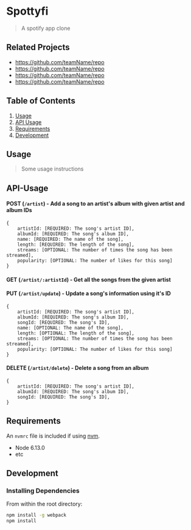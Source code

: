 # Spottyfi

> A spotify app clone

## Related Projects

- https://github.com/teamName/repo
- https://github.com/teamName/repo
- https://github.com/teamName/repo
- https://github.com/teamName/repo

## Table of Contents

1. [Usage](#Usage)
2. [API Usage](#API-Usage)
3. [Requirements](#requirements)
4. [Development](#development)

## Usage

> Some usage instructions

## API-Usage

#### POST (`/artist`) - Add a song to an artist's album with given artist and album IDs

```
{
    artistId: [REQUIRED: The song's artist ID],
    albumId: [REQUIRED: The song's album ID],
    name: [REQUIRED: The name of the song],
    length: [REQUIRED: The length of the song],
    streams: [OPTIONAL: The number of times the song has been streamed],
    popularity: [OPTIONAL: The number of likes for this song]
}
```

#### GET (`/artist/:artistId`) - Get all the songs from the given artist

#### PUT (`/artist/update`) - Update a song's information using it's ID

```
{
    artistId: [REQUIRED: The song's artist ID],
    albumId: [REQUIRED: The song's album ID],
    songId: [REQUIRED: The song's ID],
    name: [OPTIONAL: The name of the song],
    length: [OPTIONAL: The length of the song],
    streams: [OPTIONAL: The number of times the song has been streamed],
    popularity: [OPTIONAL: The number of likes for this song]
}
```

#### DELETE (`/artist/delete`) - Delete a song from an album

```
{
    artistId: [REQUIRED: The song's artist ID],
    albumId: [REQUIRED: The song's album ID],
    songId: [REQUIRED: The song's ID],
}
```

## Requirements

An `nvmrc` file is included if using [nvm](https://github.com/creationix/nvm).

- Node 6.13.0
- etc

## Development

### Installing Dependencies

From within the root directory:

```sh
npm install -g webpack
npm install
```
